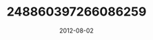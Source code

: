 ---
title: "248860397266086259"
cover: "2012-08-02 15.48.12 248860397266086259_46248401"
photo: "2012-08-02 15.48.12 248860397266086259_46248401"
date: "2012-08-02"
type: "photo"
---